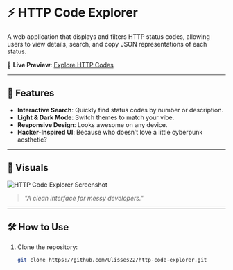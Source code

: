 # ⚡ HTTP Code Explorer

A web application that displays and filters HTTP status codes, allowing users to view details, search, and copy JSON representations of each status.

🔗 **Live Preview**: [Explore HTTP Codes](https://ulisses22.github.io/http-code-explorer/)

---

## 🌌 Features

- **Interactive Search**: Quickly find status codes by number or description.  
- **Light & Dark Mode**: Switch themes to match your vibe.  
- **Responsive Design**: Looks awesome on any device.  
- **Hacker-Inspired UI**: Because who doesn’t love a little cyberpunk aesthetic?  

---

## 🎨 Visuals

![HTTP Code Explorer Screenshot](https://via.placeholder.com/800x400.png?text=Insert+Screenshot+Here)

> *"A clean interface for messy developers."*

---

## 🛠️ How to Use

1. Clone the repository:
   ```bash
   git clone https://github.com/Ulisses22/http-code-explorer.git
